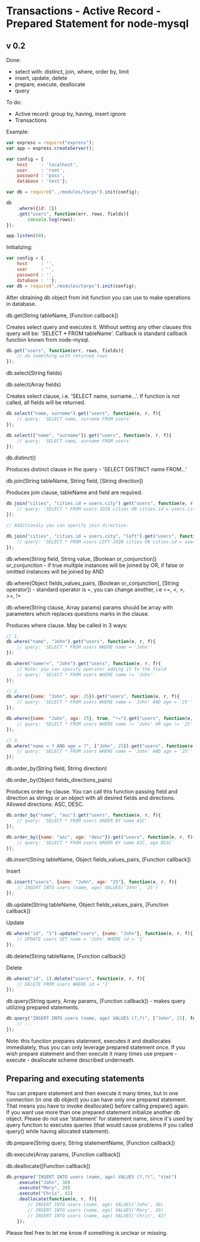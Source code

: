 # Transactions - Active Record - Prepared Statement for node-mysql

## v 0.2

Done:

- select with: distinct, join, where, order by, limit
- insert, update, delete
- prepare, execute, deallocate
- query

To do:

- Active record: group by, having, insert ignore
- Transactions

Example:
```js
var express = require("express");
var app = express.createServer();

var config = {
	host     : 'localhost',
	user     : 'root',
	password : 'pass',
	database : 'test'};

var db = require("../modules/tarps").init(config);

db
	.where({id: 2})
	.get("users", function(err, rows, fields){
		console.log(rows);
});

app.listen(80);
```

Initializing:

```js
var config = {
	host     : '',
	user     : '',
	password : '',
	database : ''};
var db = require("./modules/tarps").init(config);
```

After obtaining db object from init function you can use to make operations in database.

db.get(String tableName, [Function callback]) 

Creates select query and executes it. Without setting any other clauses this query will be: 'SELECT * FROM tableName'. Callback is standard callback function known from node-mysql.

```js
db.get("users", function(err, rows, fields){
	// do something with returned rows
});
```

db.select(String fields)

db.select(Array fields)

Creates select clause, i.e. 'SELECT name, surname...'. If function is not called, all fields will be returned.

```js
db.select("name, surname").get("users", function(e, r, f){
	// query: 'SELECT name, surname FROM users' 
});

db.select(["name", "surname"]).get("users", function(e, r, f){
	// query: 'SELECT name, surname FROM users' 
});
```

db.distinct()

Produces distinct clause in the query - 'SELECT DISTINCT name FROM...'

db.join(String tableName, String field, [String direction])

Produces join clause, tableName and field are required.

```js
db.join("cities", "cities.id = users.city").get("users", function(e, r, f){
	// query: 'SELECT * FROM users JOIN cities ON cities.id = users.city'
});

// Additionaly you can specify join direction:

db.join("cities", "cities.id = users.city", "left").get("users", function(e, r, f){
	// query: 'SELECT * FROM users LEFT JOIN cities ON cities.id = users.city'
});
```

db.where(String field, String value, [Boolean or_conjunction]) or_conjunction - if true multiple instances will be joined by OR, if false or omitted instances will be joined by AND

db.where(Object fields_values_pairs, [Boolean or_conjunction], [String operator]) - standard operator is =, you can change another, i.e <=, <, >, >=, !=

db.where(String clause, Array params) params should be array with parameters which replaces questions marks in the clause.

Produces where clause. May be called in 3 ways:

```js
// 1.
db.where("name", "John").get("users", function(e, r, f){
	// query: 'SELECT * FROM users WHERE name = 'John''
});

db.where("name!=", "John").get("users", function(e, r, f){
	// Note: you can specify operator adding it to the field
	// query: 'SELECT * FROM users WHERE name != 'John''
});

// 2.
db.where({name: "John", age: 25}).get("users", function(e, r, f){
	// query: 'SELECT * FROM users WHERE name = 'John' AND age = '25''
});

db.where({name: "John", age: 25}, true, "!=").get("users", function(e, r, f){
	// query: 'SELECT * FROM users WHERE name != 'John' OR age != '25''
});

// 3.
db.where("name = ? AND age = ?", ["John", 25]).get("users", function(e, r, f){
	// query: 'SELECT * FROM users WHERE name = 'John' AND age = '25''
});
```

db.order_by(String field, String direction)

db.order_by(Object fields_directions_pairs)

Produces order by clause. You can call this function passing field and direction as strings or an object with all desired fields and directions. Allowed directions: ASC, DESC.

```js
db.order_by("name", "asc").get("users", function(e, r, f){
	// query: 'SELECT * FROM users ORDER BY name ASC'
});

db.order_by({name: "asc", age: "desc"}).get("users", function(e, r, f){
	// query: 'SELECT * FROM users ORDER BY name ASC, age DESC'
});
```

db.insert(String tableName, Object fields_values_pairs, [Function callback])

Insert
```js
db.insert("users", {name: "John", age: "25"}, function(e, r, f){
	// INSERT INTO users (name, age) VALUES('John', '25')
});
```

db.update(String tableName, Object fields_values_pairs, [Function callback])

Update
```js
db.where("id", "1").update("users", {name: "John"}, function(e, r, f){
	// UPDATE users SET name = 'John' WHERE id = '1'
});
```

db.delete(String tableName, [Function callback])

Delete
```js
db.where("id", 1).delete("users", function(e, r, f){
	// DELETE FROM users WHERE id = '1'
});
```

db.query(String query, Array params, [Function callback]) - makes query utilizing prepared statements. 
```js
db.query("INSERT INTO users (name, age) VALUES (?,?)", ["John", 25], function(e, r, f){
	// ...
});
```

Note: this function prepares statement, executes it and deallocates immediately, thus you can only leverage prepared statement once. If you wish prepare statement and then execute it many times use prepare - execute - deallocate scheme described underneath.

## Preparing and executing statements 
You can prepare statement and then execute it many times, but in one connection (in one db object) you can have only one prepared statement. That means you have to invoke deallocate() before calling prepare() again. If you want use more than one prepared statement initialize another db object. Please do not use 'statement' for statement name, since it's used by query function to executes queries (that would cause problems if you called query() while having allocated statement).

db.prepare(String query, String statementName, [Function callback])

db.execute(Array params, [Function callback])

db.deallocate([Function callback])

```js
db.prepare("INSERT INTO users (name, age) VALUES (?,?)", "stmt")
	.execute("John", 30)
	.execute("Mary", 20)
	.execute("Chris", 42)
	.deallocate(function(e, r, f){
		// INSERT INTO users (name, age) VALUES('John', 30)
		// INSERT INTO users (name, age) VALUES('Mary', 20)
		// INSERT INTO users (name, age) VALUES('Chris', 42)
	});
```

Please feel free to let me know if something is unclear or missing.